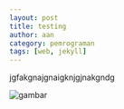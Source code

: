 ```yaml
---
layout: post
title: testing
author: aan
category: pemrograman
tags: [web, jekyll]
---
```

jgfakgnajgnaigknjgjnakgndg

![gambar](/img/diagram.png)
